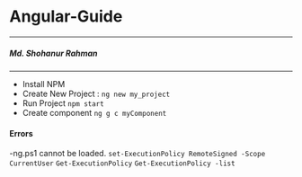 # Angular-Guide
---
##### Md. Shohanur Rahman
***

- Install NPM
- Create New Project : `ng new my_project`
- Run Project `npm start`
- Create component `ng g c myComponent`

#### Errors
-ng.ps1 cannot be loaded.
`set-ExecutionPolicy RemoteSigned -Scope CurrentUser`
`Get-ExecutionPolicy`
`Get-ExecutionPolicy -list`
